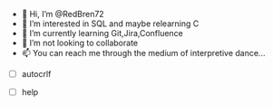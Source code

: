 - 👋 Hi, I’m @RedBren72
- 👀 I’m interested in SQL and maybe relearning C
- 🌱 I’m currently learning Git,Jira,Confluence
- 💞️ I’m not looking to collaborate
- 📫 You can reach me through the medium of interpretive dance...

- [ ] autocrlf
- [ ] help

